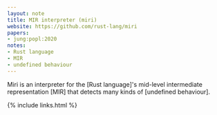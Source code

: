 ```yaml
---
layout: note
title: MIR interpreter (miri)
website: https://github.com/rust-lang/miri
papers:
- jung:popl:2020
notes:
- Rust language
- MIR
- undefined behaviour
---
```


Miri is an interpreter for the [Rust language]'s
mid-level intermediate representation [MIR]
that detects many kinds of [undefined behaviour].

{% include links.html %}
